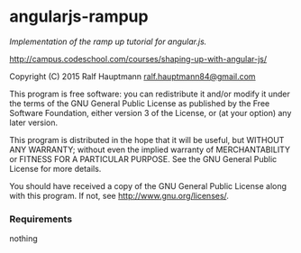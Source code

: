 angularjs-rampup
==================
*Implementation of the ramp up tutorial for angular.js.*

<http://campus.codeschool.com/courses/shaping-up-with-angular-js/>

Copyright (C) 2015 Ralf Hauptmann <ralf.hauptmann84@gmail.com>

This program is free software: you can redistribute it and/or modify
it under the terms of the GNU General Public License as published by
the Free Software Foundation, either version 3 of the License, or
(at your option) any later version.

This program is distributed in the hope that it will be useful,
but WITHOUT ANY WARRANTY; without even the implied warranty of
MERCHANTABILITY or FITNESS FOR A PARTICULAR PURPOSE.  See the
GNU General Public License for more details.

You should have received a copy of the GNU General Public License
along with this program.  If not, see <http://www.gnu.org/licenses/>.

### Requirements

nothing